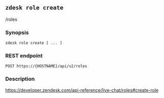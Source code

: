 ## `zdesk role create`

/roles

### Synopsis

    zdesk role create [ ... ]

### REST endpoint

    POST https://{HOSTNAME}/api/v2/roles

### Description

https://developer.zendesk.com/api-reference/live-chat/roles#create-role

